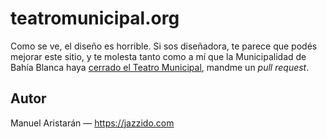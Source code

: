 # teatromunicipal.org

Como se ve, el diseño es horrible. Si sos diseñadora, te parece que podés mejorar este sitio, y te molesta tanto como a mí que la Municipalidad de Bahía Blanca haya [cerrado el Teatro Municipal](https://www.lanueva.com/nota/2019-3-12-9-17-0-cierran-por-tiempo-indeterminado-el-teatro-municipal-esperan-un-informe-sobre-el-estado-del-edificio), mandme un _pull request_.

## Autor

Manuel Aristarán — https://jazzido.com
